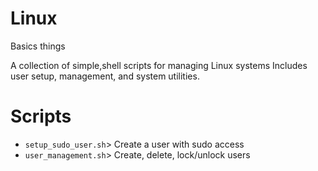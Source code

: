# Linux
Basics things

A collection of simple,shell scripts for managing Linux systems
Includes user setup, management, and system utilities.

# Scripts

- `setup_sudo_user.sh`> Create a user with sudo access
- `user_management.sh`> Create, delete, lock/unlock users
